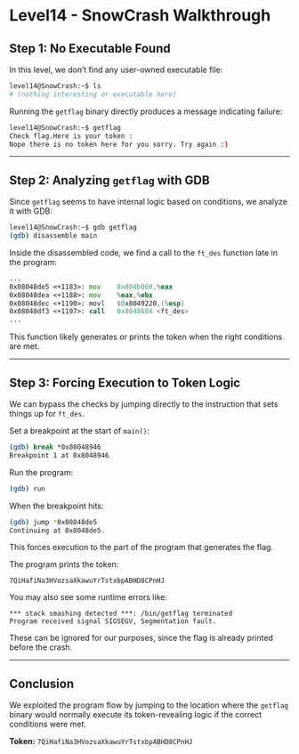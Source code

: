 # Level14 - SnowCrash Walkthrough

## Step 1: No Executable Found

In this level, we don’t find any user-owned executable file:

```bash
level14@SnowCrash:~$ ls
# (nothing interesting or executable here)
```

Running the `getflag` binary directly produces a message indicating failure:

```bash
level14@SnowCrash:~$ getflag
Check flag.Here is your token :
Nope there is no token here for you sorry. Try again :)
```

---

## Step 2: Analyzing `getflag` with GDB

Since `getflag` seems to have internal logic based on conditions, we analyze it with GDB:

```bash
level14@SnowCrash:~$ gdb getflag
(gdb) disassemble main
```



Inside the disassembled code, we find a call to the `ft_des` function late in the program:

```asm
...
0x08048de5 <+1183>: mov    0x804b060,%eax
0x08048dea <+1188>: mov    %eax,%ebx
0x08048dec <+1190>: movl   $0x8049220,(%esp)
0x08048df3 <+1197>: call   0x8048604 <ft_des>
...
```

This function likely generates or prints the token when the right conditions are met.

---

## Step 3: Forcing Execution to Token Logic

We can bypass the checks by jumping directly to the instruction that sets things up for `ft_des`.

Set a breakpoint at the start of `main()`:

```bash
(gdb) break *0x08048946
Breakpoint 1 at 0x8048946
```

Run the program:

```bash
(gdb) run
```

When the breakpoint hits:

```bash
(gdb) jump *0x08048de5
Continuing at 0x8048de5.
```

This forces execution to the part of the program that generates the flag.

The program prints the token:

```
7QiHafiNa3HVozsaXkawuYrTstxbpABHD8CPnHJ
```

You may also see some runtime errors like:

```
*** stack smashing detected ***: /bin/getflag terminated
Program received signal SIGSEGV, Segmentation fault.
```

These can be ignored for our purposes, since the flag is already printed before the crash.

---

## Conclusion

We exploited the program flow by jumping to the location where the `getflag` binary would normally execute its token-revealing logic if the correct conditions were met.

**Token:** `7QiHafiNa3HVozsaXkawuYrTstxbpABHD8CPnHJ`
